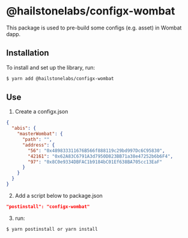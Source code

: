 # @hailstonelabs/configx-wombat

This package is used to pre-build some configs (e.g. asset) in Wombat dapp.

## Installation

To install and set up the library, run:

```sh
$ yarn add @hailstonelabs/configx-wombat
```

## Use

1. Create a configx.json

```json
{
  "abis": {
    "masterWombat": {
      "path": "",
      "address": {
        "56": "0x489833311676B566f888119c29bd997Dc6C95830",
        "42161": "0x62A83C6791A3d7950D823BB71a38e47252b6b6F4",
        "97": "0x8C0e9334DBFAC1b9184bC01Ef638BA705cc13EaF"
      }
    }
  }
}
```

2. Add a script below to package.json

```json
"postinstall": "configx-wombat"

```

3. run:

```sh
$ yarn postinstall or yarn install
```
